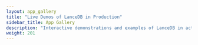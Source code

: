 ```yaml
---
layout: app_gallery
title: "Live Demos of LanceDB in Production"
sidebar_title: App Gallery
description: "Interactive demonstrations and examples of LanceDB in action"
weight: 201
---
```

